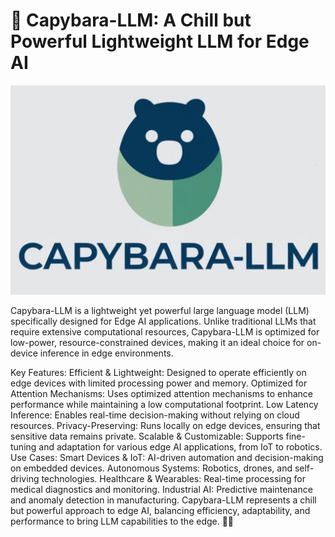 # 🦫 Capybara-LLM: A Chill but Powerful Lightweight LLM for Edge AI
![Logo](logo.png)

Capybara-LLM is a lightweight yet powerful large language model (LLM) specifically designed for Edge AI applications. Unlike traditional LLMs that require extensive computational resources, Capybara-LLM is optimized for low-power, resource-constrained devices, making it an ideal choice for on-device inference in edge environments.

Key Features:
Efficient & Lightweight: Designed to operate efficiently on edge devices with limited processing power and memory.
Optimized for Attention Mechanisms: Uses optimized attention mechanisms to enhance performance while maintaining a low computational footprint.
Low Latency Inference: Enables real-time decision-making without relying on cloud resources.
Privacy-Preserving: Runs locally on edge devices, ensuring that sensitive data remains private.
Scalable & Customizable: Supports fine-tuning and adaptation for various edge AI applications, from IoT to robotics.
Use Cases:
Smart Devices & IoT: AI-driven automation and decision-making on embedded devices.
Autonomous Systems: Robotics, drones, and self-driving technologies.
Healthcare & Wearables: Real-time processing for medical diagnostics and monitoring.
Industrial AI: Predictive maintenance and anomaly detection in manufacturing.
Capybara-LLM represents a chill but powerful approach to edge AI, balancing efficiency, adaptability, and performance to bring LLM capabilities to the edge. 🚀🐾
